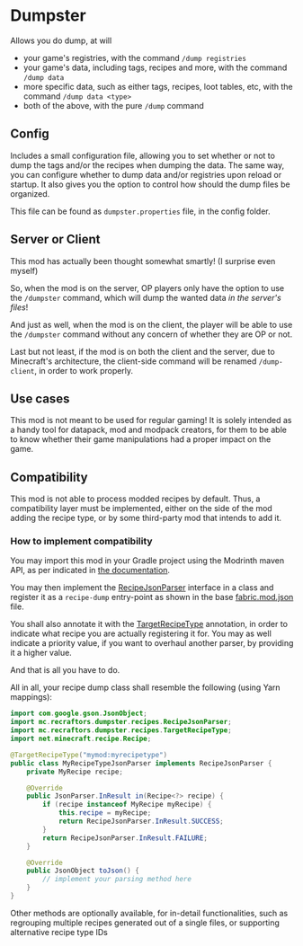 # Dumpster

Allows you do dump, at will
* your game's registries, with the command `/dump registries`
* your game's data, including tags, recipes and more, with the command `/dump data`
* more specific data, such as either tags, recipes, loot tables, etc, with the command `/dump data <type>`
* both of the above, with the pure `/dump` command

## Config

Includes a small configuration file, allowing you to set whether or not to dump the tags and/or the recipes when dumping the data. The same way, you can configure whether to dump data and/or registries upon reload or startup.
It also gives you the option to control how should the dump files be organized.

This file can be found as `dumpster.properties` file, in the config folder.

## Server or Client

This mod has actually been thought somewhat smartly! (I surprise even myself)

So, when the mod is on the server, OP players only have the option to use the `/dumpster` command, which will dump the wanted data *in the server's files*!

And just as well, when the mod is on the client, the player will be able to use the `/dumpster` command without any concern of whether they are OP or not.

Last but not least, if the mod is on both the client and the server, due to Minecraft's architecture, the client-side command will be renamed `/dump-client`, in order to work properly.

## Use cases

This mod is not meant to be used for regular gaming! It is solely intended as a handy tool for datapack, mod and modpack creators, for them to be able to know whether their game manipulations had a proper impact on the game.

## Compatibility

This mod is not able to process modded  recipes by default. Thus, a compatibility layer must be implemented, either on the side of the mod adding the recipe type, or by some third-party mod that intends to add it.

### How to implement compatibility

You may import this mod in your Gradle project using the Modrinth maven API, as per indicated in [the documentation](https://docs.modrinth.com/maven).

You may then implement the [RecipeJsonParser](https://github.com/RecraftorsMC/Dumpster/blob/main/src/main/java/mc/recraftors/dumpster/recipes/RecipeJsonParser.java) interface in a class and register it as a `recipe-dump` entry-point as shown in the base [fabric.mod.json](https://github.com/RecraftorsMC/Dumpster/blob/dbb8bbc4d9bc2516854b2e88fca182c137aad875/src/main/resources/fabric.mod.json#L24) file.

You shall also annotate it with the [TargetRecipeType](https://github.com/RecraftorsMC/Dumpster/blob/main/src/main/java/mc/recraftors/dumpster/recipes/TargetRecipeType.java) annotation, in order to indicate what recipe you are actually registering it for. You may as well indicate a priority value, if you want to overhaul another parser, by providing it a higher value.

And that is all you have to do.

All in all, your recipe dump class shall resemble the following (using Yarn mappings):
```java
import com.google.gson.JsonObject;
import mc.recraftors.dumpster.recipes.RecipeJsonParser;
import mc.recraftors.dumpster.recipes.TargetRecipeType;
import net.minecraft.recipe.Recipe;

@TargetRecipeType("mymod:myrecipetype")
public class MyRecipeTypeJsonParser implements RecipeJsonParser {
    private MyRecipe recipe;

    @Override
    public JsonParser.InResult in(Recipe<?> recipe) {
        if (recipe instanceof MyRecipe myRecipe) {
            this.recipe = myRecipe;
            return RecipeJsonParser.InResult.SUCCESS;
        }
        return RecipeJsonParser.InResult.FAILURE;
    }

    @Override
    public JsonObject toJson() {
        // implement your parsing method here
    }
}
```

Other methods are optionally available, for in-detail functionalities, such as regrouping multiple recipes generated out of a single files, or supporting alternative recipe type IDs
